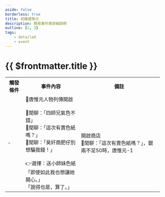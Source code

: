 ```yaml
---
aside: false
borderless: true
title: 初識唐惟元
description: 簡易事件表詳細說明
outline: [2, 3]
tags:
    - detailed
    - event
---
```


# {{ $frontmatter.title }}

<Table class="timeline-table">
    <tr class="timeline-header">
        <th>觸發條件</th>
        <th>事件內容</th>
        <th>備註</th>
    </tr>
	<tr>
		<td>-</td>
		<td>
			📖唐惟元人物列傳開啟<br>
			<br>
			💬閒聊：「四師兄氣色不錯」<br>
			<span title="👉選擇：送小師妹色紙">💬閒聊：「這次有賣色紙嗎？」 </span> <br>
			💬閒聊：「臭奸商肥仔別想騙我錢！」<br>
			<br>
			👉選擇：送小師妹色紙<br>
			<span title="銀兩-50、唐默鈴+1">「即使如此我也想讓她開心。」 </span> <br>
			<span title="處世-1、心相-10、變心+3">「說得也是，算了。」 </span> <br>
		</td>
		<td>
			開啟商店<br>
			💬閒聊：「這次有賣色紙嗎？」，銀兩不足50時，唐惟元-1<br>
		</td>
	</tr>
</table>
